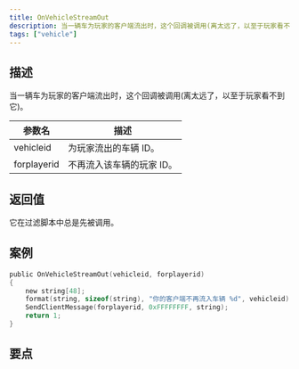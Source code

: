 ```yaml
---
title: OnVehicleStreamOut
description: 当一辆车为玩家的客户端流出时，这个回调被调用(离太远了，以至于玩家看不到它)。
tags: ["vehicle"]
---
```


<VersionWarnCN name='回调' version='SA-MP 0.3a' />

## 描述

当一辆车为玩家的客户端流出时，这个回调被调用(离太远了，以至于玩家看不到它)。

| 参数名      | 描述                      |
| ----------- | ------------------------- |
| vehicleid   | 为玩家流出的车辆 ID。     |
| forplayerid | 不再流入该车辆的玩家 ID。 |

## 返回值

它在过滤脚本中总是先被调用。

## 案例

```c
public OnVehicleStreamOut(vehicleid, forplayerid)
{
    new string[48];
    format(string, sizeof(string), "你的客户端不再流入车辆 %d", vehicleid);
    SendClientMessage(forplayerid, 0xFFFFFFFF, string);
    return 1;
}
```

## 要点

<TipNPCCallbacksCNs />
